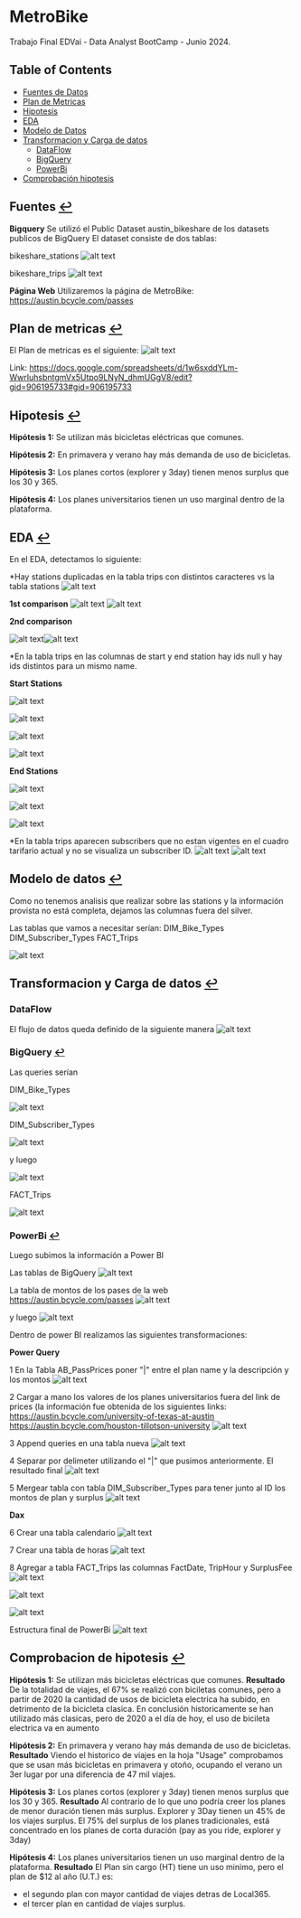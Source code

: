 # MetroBike
Trabajo Final EDVai - Data Analyst BootCamp - Junio 2024.

## Table of Contents <a name="table-of-contents"></a>

- [Fuentes de Datos](#fuentes)
- [Plan de Metricas](#plan-de-metricas)
- [Hipotesis](#hipotesis)
- [EDA](#EDA)
- [Modelo de Datos](#modelo-de-datos)
- [Transformacion y Carga de datos](#Transformacion-y-carga-de-datos)
  - [DataFlow](#DataFlow)
  - [BigQuery](#BigQuery)
  - [PowerBi](#PowerBi)
- [Comprobación hipotesis](#comprobacion-de-hipotesis)



## Fuentes [↩](#table-of-contents)

<b>Bigquery</b>
Se utilizó el Public Dataset austin_bikeshare de los datasets publicos de BigQuery
El dataset consiste de dos tablas:

bikeshare_stations
![alt text](https://github.com/silviogs86/MetroBike/blob/4ee25795f1318c61d51307bc89ca911d865d3721/Pictures/Bronze%20Bike%20Stations.png)

bikeshare_trips
![alt text](https://github.com/silviogs86/MetroBike/blob/4ee25795f1318c61d51307bc89ca911d865d3721/Pictures/Bronze%20bike%20trips.png)

<b>Página Web</b>
Utilizaremos la página de MetroBike: https://austin.bcycle.com/passes

## Plan de metricas [↩](#table-of-contents)
El Plan de metricas es el siguiente:
![alt text](https://github.com/silviogs86/MetroBike/blob/aab5839099565b4093da3bcc2f246618ed88e12e/Pictures/Plan%20De%20Metricas.png)

Link: https://docs.google.com/spreadsheets/d/1w6sxddYLm-WwrIuhsbntgmVx5Utpo9LNyN_dhmUGgV8/edit?gid=906195733#gid=906195733

## Hipotesis [↩](#table-of-contents)

<b>Hipótesis 1:</b>
Se utilizan más bicicletas eléctricas que comunes.

<b>Hipótesis 2:</b>
En primavera y verano hay más demanda de uso de bicicletas.

<b>Hipótesis 3:</b>
Los planes cortos (explorer y 3day) tienen menos surplus que los 30 y 365.

<b>Hipótesis 4:</b>
Los planes universitarios tienen un uso marginal dentro de la plataforma.

## EDA  [↩](#table-of-contents)
En el EDA, detectamos lo siguiente:

*Hay stations duplicadas en la tabla trips con distintos caracteres vs la tabla stations
![alt text](https://github.com/silviogs86/MetroBike/blob/26c0f024fd26ee965ea458fcff16b93687205fc2/Pictures/BigQuery/Stations%20EDA.png)

<b>1st comparison</b>
![alt text](https://github.com/silviogs86/MetroBike/blob/26c0f024fd26ee965ea458fcff16b93687205fc2/Pictures/BigQuery/Stations%20EDA%20Results.png)
![alt text](https://github.com/silviogs86/MetroBike/blob/26c0f024fd26ee965ea458fcff16b93687205fc2/Pictures/BigQuery/Trips%20EDA%20Results.png)

<b>2nd comparison</b>

![alt text](https://github.com/silviogs86/MetroBike/blob/b03fbabcd8faf9e8298b98d9d17fb50d56794b20/Pictures/BigQuery/Trips%20EDA%20Results%202.png)![alt text](https://github.com/silviogs86/MetroBike/blob/b03fbabcd8faf9e8298b98d9d17fb50d56794b20/Pictures/BigQuery/Stations%20EDA%20Results2.png)

*En la tabla trips en las columnas de start y end station hay ids null y hay ids distintos para un mismo name.

<b>Start Stations</b>

![alt text](https://github.com/silviogs86/MetroBike/blob/a7fe356370e02588df901bf643cf738b5650ec0d/Pictures/BigQuery/Trips%20EDA%20IDs.png)

![alt text](https://github.com/silviogs86/MetroBike/blob/a7fe356370e02588df901bf643cf738b5650ec0d/Pictures/BigQuery/Trips%20ID%20EDA%20Results.png)

![alt text](https://github.com/silviogs86/MetroBike/blob/a7fe356370e02588df901bf643cf738b5650ec0d/Pictures/BigQuery/Trips%20ID%20EDA%20Results2.png)

![alt text](https://github.com/silviogs86/MetroBike/blob/a7fe356370e02588df901bf643cf738b5650ec0d/Pictures/BigQuery/Trips%20ID%20EDA%20Results3.png)

<b>End Stations</b>

![alt text](https://github.com/silviogs86/MetroBike/blob/a7fe356370e02588df901bf643cf738b5650ec0d/Pictures/BigQuery/Trips%20EDA%202%20IDs.png)

![alt text](https://github.com/silviogs86/MetroBike/blob/a7fe356370e02588df901bf643cf738b5650ec0d/Pictures/BigQuery/Trips2%20IDs%20results.png)

![alt text](https://github.com/silviogs86/MetroBike/blob/a7fe356370e02588df901bf643cf738b5650ec0d/Pictures/BigQuery/Trips2%20IDs%20results2.png)

*En la tabla trips aparecen subscribers que no estan vigentes en el cuadro tarifario actual y no se visualiza un subscriber ID.
![alt text](https://github.com/silviogs86/MetroBike/blob/6a0ffd29481e009b31aeb1939c7b01b1c2862abf/Pictures/BigQuery/Subscribers%20EDA.png)
![alt text](https://github.com/silviogs86/MetroBike/blob/b03fbabcd8faf9e8298b98d9d17fb50d56794b20/Pictures/BigQuery/Subscribers%20EDA%20Results.png)

## Modelo de datos [↩](#table-of-contents)
Como no tenemos analisis que realizar sobre las stations y la información provista no está completa, dejamos las columnas fuera del silver.

Las tablas que vamos a necesitar serían:
DIM_Bike_Types
DIM_Subscriber_Types
FACT_Trips


![alt text](https://github.com/silviogs86/MetroBike/blob/42cb5575b212552d03a77701bc0532265ae6f9f7/Pictures/Austin-Bikes.png)

## Transformacion y Carga de datos <a name="Transformacion y carga de datos"></a> [↩](#table-of-contents)

### DataFlow
El flujo de datos queda definido de la siguiente manera
![alt text](https://github.com/silviogs86/MetroBike/blob/42cb5575b212552d03a77701bc0532265ae6f9f7/Pictures/Opciones%20de%20flujo.jpg)


### BigQuery [↩](#table-of-contents)

Las queries serían

DIM_Bike_Types

![alt text](https://github.com/silviogs86/MetroBike/blob/4ee25795f1318c61d51307bc89ca911d865d3721/Pictures/Query%20For%20Bike%20Types%20Table.png)

DIM_Subscriber_Types

![alt text](https://github.com/silviogs86/MetroBike/blob/9402e965918e61647c4f01eff9ad830b8983680a/Pictures/Subscriber%20Type%20Query%20Pt.1.png)

y luego

![alt text](https://github.com/silviogs86/MetroBike/blob/42cb5575b212552d03a77701bc0532265ae6f9f7/Pictures/Subscriber%20Type%20Query%20Pt.2.png)

FACT_Trips

![alt text](https://github.com/silviogs86/MetroBike/blob/4ee25795f1318c61d51307bc89ca911d865d3721/Pictures/Query%20For%20Trips%20Table.png)


### PowerBi [↩](#table-of-contents)

Luego subimos la información a Power BI

Las tablas de BigQuery
![alt text](https://github.com/silviogs86/MetroBike/blob/463124e913d7a2bf4a7858ece4803471f97a01aa/Pictures/BQ%20to%20PowerBI.png)

La tabla de montos de los pases de la web https://austin.bcycle.com/passes
![alt text](https://github.com/silviogs86/MetroBike/blob/463124e913d7a2bf4a7858ece4803471f97a01aa/Pictures/Web%20to%20PowerBi%20pt1.png)

y luego
![alt text](https://github.com/silviogs86/MetroBike/blob/463124e913d7a2bf4a7858ece4803471f97a01aa/Pictures/Web%20to%20PowerBi%20pt2.png)

Dentro de power BI realizamos las siguientes transformaciones:

<b>Power Query</b>

1 En la Tabla AB_PassPrices poner "|" entre el plan name y la descripción y los montos
![alt text](https://github.com/silviogs86/MetroBike/blob/3397867687742203da239e114d83f19f516036c0/Pictures/PowerBi/PowerQuery%201.png)

2 Cargar a mano los valores de los planes universitarios fuera del link de prices (la información fue obtenida de los siguientes links:
https://austin.bcycle.com/university-of-texas-at-austin
https://austin.bcycle.com/houston-tillotson-university
![alt text](https://github.com/silviogs86/MetroBike/blob/3397867687742203da239e114d83f19f516036c0/Pictures/PowerBi/PowerQuery%202.png)


3 Append queries en una tabla nueva
![alt text](https://github.com/silviogs86/MetroBike/blob/3397867687742203da239e114d83f19f516036c0/Pictures/PowerBi/PowerQuery%203.png)

4 Separar por delimeter utilizando el "|" que pusimos anteriormente. El resultado final
![alt text](https://github.com/silviogs86/MetroBike/blob/3397867687742203da239e114d83f19f516036c0/Pictures/PowerBi/PowerQuery%204.png)

5 Mergear tabla con tabla DIM_Subscriber_Types para tener junto al ID los montos de plan y surplus
![alt text](https://github.com/silviogs86/MetroBike/blob/3397867687742203da239e114d83f19f516036c0/Pictures/PowerBi/PowerQuery%205.png)

<b>Dax</b>

6 Crear una tabla calendario
![alt text](https://github.com/silviogs86/MetroBike/blob/3397867687742203da239e114d83f19f516036c0/Pictures/PowerBi/Dax%206.png)

7 Crear una tabla de horas
![alt text](https://gitshub.com/silviogs86/MetroBike/blob/3397867687742203da239e114d83f19f516036c0/Pictures/PowerBi/Dax%207.png)

8 Agregar a tabla FACT_Trips las columnas FactDate, TripHour y SurplusFee
![alt text](https://github.com/silviogs86/MetroBike/blob/3397867687742203da239e114d83f19f516036c0/Pictures/PowerBi/Dax%208a.png)

![alt text](https://github.com/silviogs86/MetroBike/blob/3397867687742203da239e114d83f19f516036c0/Pictures/PowerBi/Dax%208b.png)

![alt text](https://github.com/silviogs86/MetroBike/blob/3397867687742203da239e114d83f19f516036c0/Pictures/PowerBi/Dax%208c.png)

Estructura final de PowerBi
![alt text](https://github.com/silviogs86/MetroBike/blob/3397867687742203da239e114d83f19f516036c0/Pictures/PowerBi/Estructura%20PBI.png)

## Comprobacion de hipotesis [↩](#table-of-contents)
<b>Hipótesis 1:</b>
Se utilizan más bicicletas eléctricas que comunes.
<b>Resultado</b>
De la totalidad de viajes, el 67% se realizó con biciletas comunes, pero a partir de 2020 la cantidad de usos de bicicleta electrica ha subido, en detrimento de la bicicleta clasica. En conclusión historicamente se han utilizado más clasicas, pero de 2020 a el día de hoy, el uso de bicileta electrica va en aumento

<b>Hipótesis 2:</b>
En primavera y verano hay más demanda de uso de bicicletas.
<b>Resultado</b>
Viendo el historico de viajes en la hoja "Usage" comprobamos que se usan más bicicletas en primavera y otoño, ocupando el verano un 3er lugar por una diferencia de 47 mil viajes.

<b>Hipótesis 3:</b>
Los planes cortos (explorer y 3day) tienen menos surplus que los 30 y 365.
<b>Resultado</b>
Al contrario de lo que uno podría creer los planes de menor duración tienen más surplus. Explorer y 3Day tienen un 45% de los viajes surplus. El 75% del surplus de los planes tradicionales, está concentrado en los planes de corta duración (pay as you ride, explorer y 3day)

<b>Hipótesis 4:</b>
Los planes universitarios tienen un uso marginal dentro de la plataforma.
<b>Resultado</b>
El Plan sin cargo (HT) tiene un uso minimo, pero el plan de $12 al año (U.T.) es:
- el segundo plan con mayor cantidad de viajes detras de Local365.
- el tercer plan en cantidad de viajes surplus.
